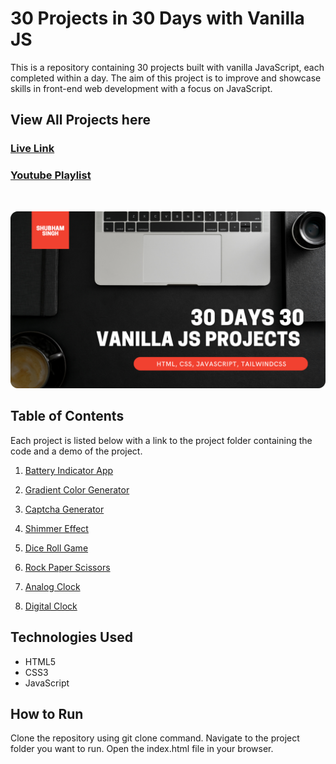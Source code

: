 # 30 Projects in 30 Days with Vanilla JS

This is a repository containing 30 projects built with vanilla JavaScript, each completed within a day. The aim of this project is to improve and showcase skills in front-end web development with a focus on JavaScript.

## View All Projects here

### [Live Link]()

### [Youtube Playlist](https://www.youtube.com/playlist?list=PLxJdWO9UIcWX4la1rUkZj9F08QwVLFB9-)

<br/>

![Thumbanil-30days](./assets/30%20Days%2030%20vanilla%20js%20projects.png)

## Table of Contents

Each project is listed below with a link to the project folder containing the code and a demo of the project.

1. [Battery Indicator App](https://github.com/ShubhamSingh03/30Days-VanillaJs/tree/main/01%20-%20Battery%20Indicator%20App)

2. [Gradient Color Generator](https://github.com/ShubhamSingh03/30Days-VanillaJs/tree/main/02%20-%20Gradient%20Color%20Generator)

3. [Captcha Generator](https://github.com/ShubhamSingh03/30Days-VanillaJs/tree/main/03%20-%20Captcha%20Generator)

4. [Shimmer Effect](https://github.com/ShubhamSingh03/30Days-VanillaJs/tree/main/04%20-%20Shimmer%20Effect)

5. [Dice Roll Game](https://github.com/ShubhamSingh03/30Days-VanillaJs/tree/main/05%20-%20Dice%20Roll%20Game)

6. [Rock Paper Scissors](https://github.com/ShubhamSingh03/30Days-VanillaJs/tree/main/06%20-%20Rock%20Paper%20Scissors)

7. [Analog Clock](https://github.com/ShubhamSingh03/30Days-VanillaJs/tree/main/07%20-%20Analog%20Clock)

8. [Digital Clock](https://github.com/ShubhamSingh03/30Days-VanillaJs/tree/main/08%20-%20Digital%20Clock)

## Technologies Used

- HTML5
- CSS3
- JavaScript

## How to Run

Clone the repository using git clone command.
Navigate to the project folder you want to run.
Open the index.html file in your browser.
